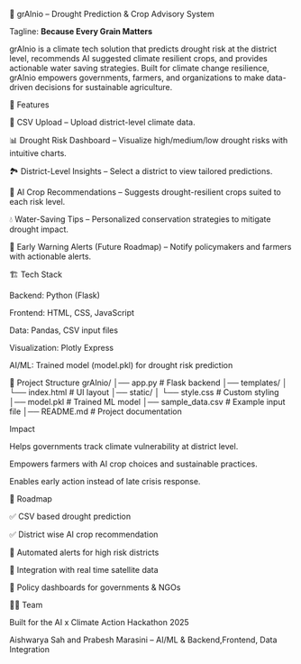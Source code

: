 🌱 grAInio – Drought Prediction & Crop Advisory System

Tagline: **Because Every Grain Matters**

grAInio is a climate tech solution that predicts drought risk at the district level, recommends AI suggested climate resilient crops, and provides actionable water saving strategies.
Built for climate change resilience, grAInio empowers governments, farmers, and organizations to make data-driven decisions for sustainable agriculture.

🚀 Features

📂 CSV Upload – Upload district-level climate data.

📊 Drought Risk Dashboard – Visualize high/medium/low drought risks with intuitive charts.

🏞 District-Level Insights – Select a district to view tailored predictions.

🌱 AI Crop Recommendations – Suggests drought-resilient crops suited to each risk level.

💧 Water-Saving Tips – Personalized conservation strategies to mitigate drought impact.

🔔 Early Warning Alerts (Future Roadmap) – Notify policymakers and farmers with actionable alerts.


🏗 Tech Stack

Backend: Python (Flask)

Frontend: HTML, CSS, JavaScript

Data: Pandas, CSV input files

Visualization: Plotly Express

AI/ML: Trained model (model.pkl) for drought risk prediction

📂 Project Structure
grAInio/
│── app.py                # Flask backend
│── templates/
│    └── index.html        # UI layout
│── static/
│    └── style.css         # Custom styling
│── model.pkl              # Trained ML model
│── sample_data.csv        # Example input file
│── README.md              # Project documentation


Impact

Helps governments track climate vulnerability at district level.

Empowers farmers with AI crop choices and sustainable practices.

Enables early action instead of late crisis response.

📌 Roadmap

✅ CSV based drought prediction

✅ District wise AI crop recommendation

🔲 Automated alerts for high risk districts

🔲 Integration with real time satellite data 

🔲 Policy dashboards for governments & NGOs


👩‍💻 Team

Built for the AI x Climate Action Hackathon 2025

Aishwarya Sah and Prabesh Marasini – AI/ML & Backend,Frontend, Data Integration
